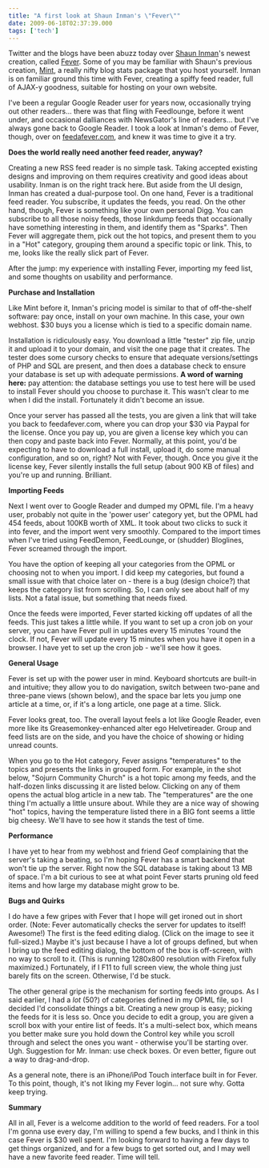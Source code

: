 ```yaml
---
title: "A first look at Shaun Inman's \"Fever\""
date: 2009-06-18T02:37:39.000
tags: ['tech']
---
```


Twitter and the blogs have been abuzz today over [Shaun Inman](http://www.shauninman.com)'s newest creation, called [Fever](http://www.feedafever.com). Some of you may be familiar with Shaun's previous creation, [Mint](http://haveamint.com/), a really nifty blog stats package that you host yourself. Inman is on familiar ground this time with Fever, creating a spiffy feed reader, full of AJAX-y goodness, suitable for hosting on your own website.

I've been a regular Google Reader user for years now, occasionally trying out other readers... there was that fling with Feedlounge, before it went under, and occasional dalliances with NewsGator's line of readers... but I've always gone back to Google Reader. I took a look at Inman's demo of Fever, though, over on [feedafever.com](http://www.feedafever.com), and knew it was time to give it a try.

**Does the world really need another feed reader, anyway?**

Creating a new RSS feed reader is no simple task. Taking accepted existing designs and improving on them requires creativity and good ideas about usability. Inman is on the right track here. But aside from the UI design, Inman has created a dual-purpose tool. On one hand, Fever is a traditional feed reader. You subscribe, it updates the feeds, you read. On the other hand, though, Fever is something like your own personal Digg. You can subscribe to all those noisy feeds, those linkdump feeds that occasionally have something interesting in them, and identify them as "Sparks". Then Fever will aggregate them, pick out the hot topics, and present them to you in a "Hot" category, grouping them around a specific topic or link. This, to me, looks like the really slick part of Fever.

After the jump: my experience with installing Fever, importing my feed list, and some thoughts on usability and performance.

**Purchase and Installation**

Like Mint before it, Inman's pricing model is similar to that of off-the-shelf software: pay once, install on your own machine. In this case, your own webhost. $30 buys you a license which is tied to a specific domain name.

Installation is ridiculously easy. You download a little "tester" zip file, unzip it and upload it to your domain, and visit the one page that it creates. The tester does some cursory checks to ensure that adequate versions/settings of PHP and SQL are present, and then does a database check to ensure your database is set up with adequate permissions. **A word of warning here:** pay attention: the database settings you use to test here will be used to install Fever should you choose to purchase it. This wasn't clear to me when I did the install. Fortunately it didn't become an issue.

Once your server has passed all the tests, you are given a link that will take you back to feedafever.com, where you can drop your $30 via Paypal for the license. Once you pay up, you are given a license key which you can then copy and paste back into Fever. Normally, at this point, you'd be expecting to have to download a full install, upload it, do some manual configuration, and so on, right? Not with Fever, though. Once you give it the license key, Fever silently installs the full setup (about 900 KB of files) and you're up and running. Brilliant.

**Importing Feeds**

Next I went over to Google Reader and dumped my OPML file. I'm a heavy user, probably not quite in the 'power user' category yet, but the OPML had 454 feeds, about 100KB worth of XML. It took about two clicks to suck it into fever, and the import went very smoothly. Compared to the import times when I've tried using FeedDemon, FeedLounge, or (shudder) Bloglines, Fever screamed through the import.

You have the option of keeping all your categories from the OPML or choosing not to when you import. I did keep my categories, but found a small issue with that choice later on - there is a bug (design choice?) that keeps the category list from scrolling. So, I can only see about half of my lists. Not a fatal issue, but something that needs fixed.

Once the feeds were imported, Fever started kicking off updates of all the feeds. This just takes a little while. If you want to set up a cron job on your server, you can have Fever pull in updates every 15 minutes 'round the clock. If not, Fever will update every 15 minutes when you have it open in a browser. I have yet to set up the cron job - we'll see how it goes.

**General Usage**

Fever is set up with the power user in mind. Keyboard shortcuts are built-in and intuitive; they allow you to do navigation, switch between two-pane and three-pane views (shown below), and the space bar lets you jump one article at a time, or, if it's a long article, one page at a time. Slick.

Fever looks great, too. The overall layout feels a lot like Google Reader, even more like its Greasemonkey-enhanced alter ego Helvetireader. Group and feed lists are on the side, and you have the choice of showing or hiding unread counts.

When you go to the Hot category, Fever assigns "temperatures" to the topics and presents the links in grouped form. For example, in the shot below, "Sojurn Community Church" is a hot topic among my feeds, and the half-dozen links discussing it are listed below. Clicking on any of them opens the actual blog article in a new tab. The "temperatures" are the one thing I'm actually a little unsure about. While they are a nice way of showing "hot" topics, having the temperature listed there in a BIG font seems a little big cheesy. We'll have to see how it stands the test of time.

**Performance**

I have yet to hear from my webhost and friend Geof complaining that the server's taking a beating, so I'm hoping Fever has a smart backend that won't tie up the server. Right now the SQL database is taking about 13 MB of space. I'm a bit curious to see at what point Fever starts pruning old feed items and how large my database might grow to be.

**Bugs and Quirks**

I do have a few gripes with Fever that I hope will get ironed out in short order. (Note: Fever automatically checks the server for updates to itself! Awesome!) The first is the feed editing dialog. (Click on the image to see it full-sized.) Maybe it's just because I have a lot of groups defined, but when I bring up the feed editing dialog, the bottom of the box is off-screen, with no way to scroll to it. (This is running 1280x800 resolution with Firefox fully maximized.) Fortunately, if I F11 to full screen view, the whole thing just barely fits on the screen. Otherwise, I'd be stuck.

The other general gripe is the mechanism for sorting feeds into groups. As I said earlier, I had a _lot_ (50?) of categories defined in my OPML file, so I decided I'd consolidate things a bit. Creating a new group is easy; picking the feeds for it is less so. Once you decide to edit a group, you are given a scroll box with your entire list of feeds. It's a multi-select box, which means you better make sure you hold down the Control key while you scroll through and select the ones you want - otherwise you'll be starting over. Ugh. Suggestion for Mr. Inman: use check boxes. Or even better, figure out a way to drag-and-drop. 

As a general note, there is an iPhone/iPod Touch interface built in for Fever. To this point, though, it's not liking my Fever login... not sure why. Gotta keep trying.

**Summary**

All in all, Fever is a welcome addition to the world of feed readers. For a tool I'm gonna use every day, I'm willing to spend a few bucks, and I think in this case Fever is $30 well spent. I'm looking forward to having a few days to get things organized, and for a few bugs to get sorted out, and I may well have a new favorite feed reader. Time will tell.
